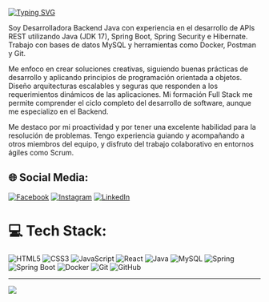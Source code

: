 
<a href="https://git.io/typing-svg"><img src="https://readme-typing-svg.demolab.com?font=Fira+Code&pause=1000&color=F75324&width=550&height=80&separator=%3C&lines=System.out.println(%22My+name+is+Sofia+%F0%9F%91%8B%22);" alt="Typing SVG" /></a>


Soy Desarrolladora Backend Java con experiencia en el desarrollo de APIs REST utilizando Java (JDK 17), Spring Boot, Spring Security e Hibernate. Trabajo con bases de datos MySQL y herramientas como Docker, Postman y Git.

Me enfoco en crear soluciones creativas, siguiendo buenas prácticas de desarrollo y aplicando principios de programación orientada a objetos. Diseño arquitecturas escalables y seguras que responden a los requerimientos dinámicos de las aplicaciones. Mi formación Full Stack me permite comprender el ciclo completo del desarrollo de software, aunque me especializo en el Backend.

Me destaco por mi proactividad y por tener una excelente habilidad para la resolución de problemas. Tengo experiencia guiando y acompañando a otros miembros del equipo, y disfruto del trabajo colaborativo en entornos ágiles como Scrum.


## 🌐 Social Media:
[![Facebook](https://img.shields.io/badge/Facebook-%231877F2.svg?style=for-the-badge&logo=Facebook&logoColor=white)](https://www.facebook.com/creacionesbrunilaMarketing)
[![Instagram](https://img.shields.io/badge/Instagram-%23E4405F.svg?style=for-the-badge&logo=Instagram&logoColor=white)](https://www.instagram.com/creaciones_brunila/)
[![LinkedIn](https://img.shields.io/badge/LinkedIn-%230077B5.svg?style=for-the-badge&logo=linkedin&logoColor=white)](https://www.linkedin.com/in/creacionesbrunila/)



# 💻 Tech Stack:

![HTML5](https://img.shields.io/badge/html5-%23E34F26.svg?style=for-the-badge&logo=html5&logoColor=white)
![CSS3](https://img.shields.io/badge/css3-%231572B6.svg?style=for-the-badge&logo=css3&logoColor=white)
![JavaScript](https://img.shields.io/badge/javascript-%23323330.svg?style=for-the-badge&logo=javascript&logoColor=%23F7DF1E)
![React](https://img.shields.io/badge/react-%2320232a.svg?style=for-the-badge&logo=react&logoColor=%2361DAFB)
![Java](https://img.shields.io/badge/java-%23ED8B00.svg?style=for-the-badge&logo=openjdk&logoColor=white)
![MySQL](https://img.shields.io/badge/mysql-%2300000f.svg?style=for-the-badge&logo=mysql&logoColor=white)
![Spring](https://img.shields.io/badge/spring-%236DB33F.svg?style=for-the-badge&logo=spring&logoColor=white)
![Spring Boot](https://img.shields.io/badge/Spring%20Boot-%236DB33F.svg?style=for-the-badge&logo=springboot&logoColor=white)
![Docker](https://img.shields.io/badge/Docker-%232496ED.svg?style=for-the-badge&logo=docker&logoColor=white)
![Git](https://img.shields.io/badge/Git-%23F1502F.svg?style=for-the-badge&logo=git&logoColor=white)
![GitHub](https://img.shields.io/badge/GitHub-%23121011.svg?style=for-the-badge&logo=github&logoColor=white)


---
[![](https://visitcount.itsvg.in/api?id=sofia1988&icon=0&color=0)](https://visitcount.itsvg.in)

<!-- Proudly created with GPRM ( https://gprm.itsvg.in ) -->



